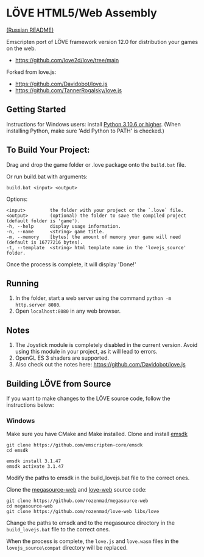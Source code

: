 LÖVE HTML5/Web Assembly
============

[(Russian README)](readme_RU.md)

Emscripten port of LÖVE framework version 12.0 for distribution your games on the web.
- https://github.com/love2d/love/tree/main

Forked from love.js:
- https://github.com/Davidobot/love.js
- https://github.com/TannerRogalsky/love.js

## Getting Started

Instructions for Windows users: install [Python 3.10.6 or higher](https://www.python.org/downloads/release/python-3106/). (When installing Python, make sure 'Add Python to PATH' is checked.)

## To Build Your Project:
Drag and drop the game folder or .love package onto the `build.bat` file.

Or run build.bat with arguments:
```
build.bat <input> <output>
```

Options:
```
<input>         the folder with your project or the `.love` file.
<output>        (optional) the folder to save the compiled project (default folder is 'game').
-h, --help      display usage information.
-n, --name      <string> game title.
-m, --memory    [bytes] the amount of memory your game will need (default is 16777216 bytes).
-t, --template  <string> html template name in the 'lovejs_source' folder.
```

Once the process is complete, it will display 'Done!'

## Running
1. In the <output> folder, start a web server using the command ```python -m http.server 8080```.
2. Open ```localhost:8080``` in any web browser.

## Notes
1. The Joystick module is completely disabled in the current version. Avoid using this module in your project, as it will lead to errors.
2. OpenGL ES 3 shaders are supported.
3. Also check out the notes here: https://github.com/Davidobot/love.js

## Building LÖVE from Source

If you want to make changes to the LÖVE source code, follow the instructions below:

### Windows

Make sure you have CMake and Make installed.
Clone and install [emsdk](https://github.com/emscripten-core/emsdk)
```
git clone https://github.com/emscripten-core/emsdk
cd emsdk

emsdk install 3.1.47
emsdk activate 3.1.47
```

Modify the paths to emsdk in the build_lovejs.bat file to the correct ones.

Clone the [megasource-web](https://github.com/rozenmad/megasource-web) and [love-web](https://github.com/rozenmad/love-web) source code:

```
git clone https://github.com/rozenmad/megasource-web
cd megasource-web
git clone https://github.com/rozenmad/love-web libs/love
```

Change the paths to emsdk and to the megasource directory in the `build_lovejs.bat` file to the correct ones.

When the process is complete, the `love.js` and `love.wasm` files in the `lovejs_source\compat` directory will be replaced.